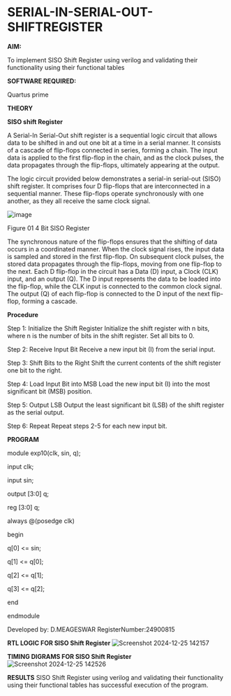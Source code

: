 # SERIAL-IN-SERIAL-OUT-SHIFTREGISTER

**AIM:**

To implement  SISO Shift Register using verilog and validating their functionality using their functional tables

**SOFTWARE REQUIRED:**

Quartus prime

**THEORY**

**SISO shift Register**

A Serial-In Serial-Out shift register is a sequential logic circuit that allows data to be shifted in and out one bit at a time in a serial manner. It consists of a cascade of flip-flops connected in series, forming a chain. The input data is applied to the first flip-flop in the chain, and as the clock pulses, the data propagates through the flip-flops, ultimately appearing at the output.

The logic circuit provided below demonstrates a serial-in serial-out (SISO) shift register. It comprises four D flip-flops that are interconnected in a sequential manner. These flip-flops operate synchronously with one another, as they all receive the same clock signal.

![image](https://github.com/naavaneetha/SERIAL-IN-SERIAL-OUT-SHIFTREGISTER/assets/154305477/e81c4072-37f9-46c6-8145-566764b74c3a)

Figure 01 4 Bit SISO Register

The synchronous nature of the flip-flops ensures that the shifting of data occurs in a coordinated manner. When the clock signal rises, the input data is sampled and stored in the first flip-flop. On subsequent clock pulses, the stored data propagates through the flip-flops, moving from one flip-flop to the next.
Each D flip-flop in the circuit has a Data (D) input, a Clock (CLK) input, and an output (Q). The D input represents the data to be loaded into the flip-flop, while the CLK input is connected to the common clock signal. The output (Q) of each flip-flop is connected to the D input of the next flip-flop, forming a cascade.

**Procedure**

Step 1: Initialize the Shift Register
Initialize the shift register with n bits, where n is the number of bits in the shift register. Set all bits to 0.

Step 2: Receive Input Bit
Receive a new input bit (I) from the serial input.

Step 3: Shift Bits to the Right
Shift the current contents of the shift register one bit to the right.

Step 4: Load Input Bit into MSB
Load the new input bit (I) into the most significant bit (MSB) position.

Step 5: Output LSB
Output the least significant bit (LSB) of the shift register as the serial output.

Step 6: Repeat
Repeat steps 2-5 for each new input bit.


**PROGRAM**

module exp10(clk, sin, q);

input clk;

input sin;

output [3:0] q;

reg [3:0] q;

always @(posedge clk)

begin

q[0] <= sin;

q[1] <= q[0];

q[2] <= q[1];

q[3] <= q[2];

end

endmodule

Developed by: D.MEAGESWAR RegisterNumber:24900815



**RTL LOGIC FOR SISO Shift Register**
![Screenshot 2024-12-25 142157](https://github.com/user-attachments/assets/eaa0493d-108a-4f31-af18-a6b0570e34da)

**TIMING DIGRAMS FOR SISO Shift Register**
![Screenshot 2024-12-25 142526](https://github.com/user-attachments/assets/3de1934c-a158-4eff-9d4f-aa1a7792265a)

**RESULTS**
SISO Shift Register using verilog and validating their functionality using their functional
tables has successful execution of the program.
